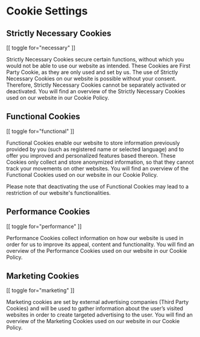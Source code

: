 # Cookie Settings

## Strictly Necessary Cookies

[[ toggle for="necessary" ]]

Strictly Necessary Cookies secure certain functions, without which you would not be able to use our website as intended. These Cookies are First Party Cookie, as they are only used and set by us. The use of Strictly Necessary Cookies on our website is possible without your consent. Therefore, Strictly Necessary Cookies cannot be separately activated or deactivated. You will find an overview of the Strictly Necessary Cookies used on our website in our Cookie Policy.

## Functional Cookies

[[ toggle for="functional" ]]

Functional Cookies enable our website to store information previously provided by you (such as registered name or selected language) and to offer you improved and personalized features based thereon. These Cookies only collect and store anonymized information, so that they cannot track your movements on other websites. You will find an overview of the Functional Cookies used on our website in our Cookie Policy.

Please note that deactivating the use of Functional Cookies may lead to a restriction of our website's functionalities.

## Performance Cookies

[[ toggle for="performance" ]]

Performance Cookies collect information on how our website is used in order for us to improve its appeal, content and functionality. You will find an overview of the Performance Cookies used on our website in our Cookie Policy.

##  Marketing Cookies

[[ toggle for="marketing" ]]

Marketing cookies are set by external advertising companies (Third Party Cookies) and will be used to gather information about the user’s visited websites in order to create targeted advertising to the user. You will find an overview of the Marketing Cookies used on our website in our Cookie Policy.
